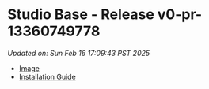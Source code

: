 # Studio Base - Release v0-pr-13360749778
_Updated on: Sun Feb 16 17:09:43 PST 2025_

- [Image](https://github.com/vertigis/studio-base-internal/pkgs/container/studio%2fbase%2finternal/356743209?tag=v0-pr-13360749778)
- [Installation
  Guide](https://github.com/vertigis/studio-base-internal/tree/v0-pr-13360749778)
